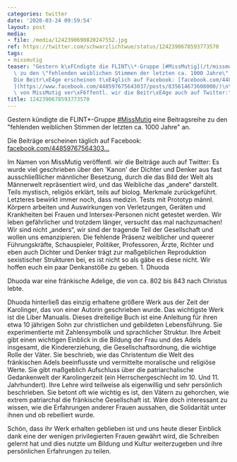 ```yaml
---
categories: twitter
date: '2020-03-24 09:59:54'
layout: post
media:
- file: /media/1242390690820247552.jpg
ref: https://twitter.com/schwarzlichtwue/status/1242390678593773570
tags:
- missmutig
teaser: "Gestern k\xFCndigte die FLINT\\*-Gruppe [#MissMutig](/t/missmutig) eine Beitragsreihe\
  \ zu den \"fehlenden weiblichen Stimmen der letzten ca. 1000 Jahre\" an.\n\n\n\n\
  Die Beitr\xE4ge erscheinen t\xE4glich auf Facebook: [facebook.com/44859767564303\u2026\
  ](https://www.facebook.com/448597675643037/posts/835614673608000/)\n\n\n\nIm Namen\
  \ von MissMutig ver\xF6ffentl. wir die Beitr\xE4ge auch auf Twitter:"
title: 1242390678593773570
---
```

Gestern kündigte die FLINT\*-Gruppe [#MissMutig](/t/missmutig) eine Beitragsreihe zu den "fehlenden weiblichen Stimmen der letzten ca. 1000 Jahre" an.



Die Beiträge erscheinen täglich auf Facebook: [facebook.com/44859767564303…](https://www.facebook.com/448597675643037/posts/835614673608000/)



Im Namen von MissMutig veröffentl. wir die Beiträge auch auf Twitter:
Es wurde viel geschrieben über den 'Kanon' der Dichter und Denker aus fast ausschließlicher männlicher Besetzung, durch die das Bild der Welt als Männerwelt repräsentiert wird, und das Weibliche das „andere“ darstellt.
Teils mystisch, religiös erklärt, teils auf biolog. Merkmale zurückgeführt. Letzteres bewirkt immer noch, dass medizin. Tests mit Prototyp männl. Körpern arbeiten und Auswirkungen von Verletzungen, Geräten und Krankheiten bei Frauen und Intersex-Personen nicht getestet werden.
Wir leben gefährlicher und trotzdem länger, versucht das mal nachzumachen! Wir sind nicht „anders“, wir sind der tragende Teil der Gesellschaft und wollen uns emanzipieren.
Die fehlende Präsenz weiblicher und queerer Führungskräfte, Schauspieler, Politiker, Professoren, Ärzte, Richter und eben auch Dichter und Denker trägt zur maßgeblichen Reproduktion sexistischer Strukturen bei, es ist nicht so als gäbe es diese nicht.
Wir hoffen euch ein paar Denkanstöße zu geben.
<span>1. </span>Dhuoda



Dhuoda war eine fränkische Adelige, die von ca. 802 bis 843 nach Christus lebte.

Dhuoda hinterließ das einzig erhaltene größere Werk aus der Zeit der Karolinger, das von einer Autorin geschrieben wurde.
Das wichtigste Werk ist die Liber Manualis. Dieses dreiteilige Buch ist eine Anleitung für ihren etwa 10 jährigen Sohn zur christlichen und gebildeten Lebensführung. Sie experimentierte mit Zahlensymbolik und sprachlicher Struktur. 
Ihre Arbeit gibt einen wichtigen Einblick in die Bildung der Frau und des Adels insgesamt, die Kindererziehung, die Gesellschaftsordnung, die wichtige Rolle der Väter.
Sie beschrieb, wie das Christentum die Welt des fränkischen Adels beeinflusste und vermittelte moralische und religiöse Werte. Sie gibt maßgeblich Aufschluss über die patriarchalische Gedankenwelt der Karolingerzeit (ein Herrschergeschlecht im 10. Und 11. Jahrhundert).
Ihre Lehre wird teilweise als eigenwillig und sehr persönlich beschrieben. Sie betont oft wie wichtig es ist, den Vätern zu gehorchen, wie extrem patriarchal die fränkische Gesellschaft ist. Wäre doch interessant zu wissen, wie die Erfahrungen anderer Frauen aussahen, 
 die Solidarität unter ihnen und ob rebelliert wurde.



Schön, dass ihr Werk erhalten geblieben ist und uns heute dieser Einblick dank eine der wenigen privilegierten Frauen gewährt wird, die Schreiben gelernt hat und dies nutzte um Bildung und Kultur weiterzugeben und ihre 
 persönlichen Erfahrungen zu teilen.